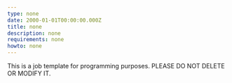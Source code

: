 ```yaml
---
type: none
date: 2000-01-01T00:00:00.000Z
title: none
description: none
requirements: none
howto: none
---
```


This is a job template for programming purposes. PLEASE DO NOT DELETE OR MODIFY IT.
